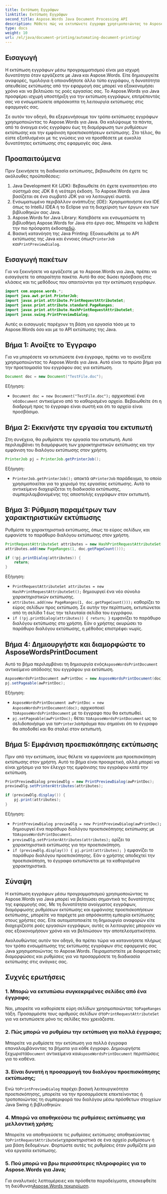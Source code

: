 ```yaml
---
title: Εκτύπωση Εγγράφων
linktitle: Εκτύπωση Εγγράφων
second_title: Aspose.Words Java Document Processing API
description: Μάθετε πώς να εκτυπώνετε έγγραφα χρησιμοποιώντας το Aspose.Words για Java με αυτόν τον λεπτομερή οδηγό. Περιλαμβάνει βήματα για τη διαμόρφωση των ρυθμίσεων εκτύπωσης, την εμφάνιση προεπισκοπήσεων εκτύπωσης και άλλα.
type: docs
weight: 10
url: /el/java/document-printing/automating-document-printing/
---
```


## Εισαγωγή

Η εκτύπωση εγγράφων μέσω προγραμματισμού είναι μια ισχυρή δυνατότητα όταν εργάζεστε με Java και Aspose.Words. Είτε δημιουργείτε αναφορές, τιμολόγια ή οποιονδήποτε άλλο τύπο εγγράφου, η δυνατότητα απευθείας εκτύπωσης από την εφαρμογή σας μπορεί να εξοικονομήσει χρόνο και να βελτιώσει τις ροές εργασίας σας. Το Aspose.Words για Java προσφέρει ισχυρή υποστήριξη για την εκτύπωση εγγράφων, επιτρέποντάς σας να ενσωματώσετε απρόσκοπτα τη λειτουργία εκτύπωσης στις εφαρμογές σας.

Σε αυτόν τον οδηγό, θα εξερευνήσουμε τον τρόπο εκτύπωσης εγγράφων χρησιμοποιώντας το Aspose.Words για Java. Θα καλύψουμε τα πάντα, από το άνοιγμα ενός εγγράφου έως τη διαμόρφωση των ρυθμίσεων εκτύπωσης και την εμφάνιση προεπισκοπήσεων εκτύπωσης. Στο τέλος, θα είστε εξοπλισμένοι με τις γνώσεις για να προσθέσετε με ευκολία δυνατότητες εκτύπωσης στις εφαρμογές σας Java.

## Προαπαιτούμενα

Πριν ξεκινήσετε τη διαδικασία εκτύπωσης, βεβαιωθείτε ότι έχετε τις ακόλουθες προϋποθέσεις:

1. Java Development Kit (JDK): Βεβαιωθείτε ότι έχετε εγκαταστήσει στο σύστημά σας JDK 8 ή νεότερη έκδοση. Το Aspose.Words για Java βασίζεται σε ένα συμβατό JDK για να λειτουργεί σωστά.
2. Ενσωματωμένο περιβάλλον ανάπτυξης (IDE): Χρησιμοποιήστε ένα IDE όπως το IntelliJ IDEA ή το Eclipse για τη διαχείριση των έργων και των βιβλιοθηκών σας Java.
3.  Aspose.Words for Java Library: Κατεβάστε και ενσωματώστε τη βιβλιοθήκη Aspose.Words for Java στο έργο σας. Μπορείτε να λάβετε την πιο πρόσφατη έκδοση[εδώ](https://releases.aspose.com/words/java/).
4.  Βασική κατανόηση της Java Printing: Εξοικειωθείτε με το API εκτύπωσης της Java και έννοιες όπως`PrinterJob` και`PrintPreviewDialog`.

## Εισαγωγή πακέτων

Για να ξεκινήσετε να εργάζεστε με το Aspose.Words για Java, πρέπει να εισαγάγετε τα απαραίτητα πακέτα. Αυτό θα σας δώσει πρόσβαση στις κλάσεις και τις μεθόδους που απαιτούνται για την εκτύπωση εγγράφων.

```java
import com.aspose.words.*;
import java.awt.print.PrinterJob;
import javax.print.attribute.PrintRequestAttributeSet;
import javax.print.attribute.standard.PageRanges;
import javax.print.attribute.HashPrintRequestAttributeSet;
import javax.swing.PrintPreviewDialog;
```

Αυτές οι εισαγωγές παρέχουν τη βάση για εργασία τόσο με το Aspose.Words όσο και με το API εκτύπωσης της Java.

## Βήμα 1: Ανοίξτε το Έγγραφο

Για να μπορέσετε να εκτυπώσετε ένα έγγραφο, πρέπει να το ανοίξετε χρησιμοποιώντας το Aspose.Words για Java. Αυτό είναι το πρώτο βήμα για την προετοιμασία του εγγράφου σας για εκτύπωση.

```java
Document doc = new Document("TestFile.doc");
```

Εξήγηση: 
- `Document doc = new Document("TestFile.doc");` αρχικοποιεί ένα νέο`Document` αντικείμενο από το καθορισμένο αρχείο. Βεβαιωθείτε ότι η διαδρομή προς το έγγραφο είναι σωστή και ότι το αρχείο είναι προσβάσιμο.

## Βήμα 2: Εκκινήστε την εργασία του εκτυπωτή

Στη συνέχεια, θα ρυθμίσετε την εργασία του εκτυπωτή. Αυτό περιλαμβάνει τη διαμόρφωση των χαρακτηριστικών εκτύπωσης και την εμφάνιση του διαλόγου εκτύπωσης στον χρήστη.

```java
PrinterJob pj = PrinterJob.getPrinterJob();
```

Εξήγηση: 
- `PrinterJob.getPrinterJob();` αποκτά α`PrinterJob` παράδειγμα, το οποίο χρησιμοποιείται για το χειρισμό της εργασίας εκτύπωσης. Αυτό το αντικείμενο διαχειρίζεται τη διαδικασία εκτύπωσης, συμπεριλαμβανομένης της αποστολής εγγράφων στον εκτυπωτή.

## Βήμα 3: Ρύθμιση παραμέτρων των χαρακτηριστικών εκτύπωσης

Ρυθμίστε τα χαρακτηριστικά εκτύπωσης, όπως το εύρος σελίδων, και εμφανίστε το παράθυρο διαλόγου εκτύπωσης στον χρήστη.

```java
PrintRequestAttributeSet attributes = new HashPrintRequestAttributeSet();
attributes.add(new PageRanges(1, doc.getPageCount()));

if (!pj.printDialog(attributes)) {
    return;
}
```

Εξήγηση:
- `PrintRequestAttributeSet attributes = new HashPrintRequestAttributeSet();` δημιουργεί ένα νέο σύνολο χαρακτηριστικών εκτύπωσης.
- `attributes.add(new PageRanges(1, doc.getPageCount()));` καθορίζει το εύρος σελίδων προς εκτύπωση. Σε αυτήν την περίπτωση, εκτυπώνεται από τη σελίδα 1 έως την τελευταία σελίδα του εγγράφου.
- `if (!pj.printDialog(attributes)) { return; }` εμφανίζει το παράθυρο διαλόγου εκτύπωσης στο χρήστη. Εάν ο χρήστης ακυρώσει το παράθυρο διαλόγου εκτύπωσης, η μέθοδος επιστρέφει νωρίς.

## Βήμα 4: Δημιουργήστε και διαμορφώστε το AsposeWordsPrintDocument

 Αυτό το βήμα περιλαμβάνει τη δημιουργία ενός`AsposeWordsPrintDocument` αντικείμενο απόδοσης του εγγράφου για εκτύπωση.

```java
AsposeWordsPrintDocument awPrintDoc = new AsposeWordsPrintDocument(doc);
pj.setPageable(awPrintDoc);
```

Εξήγηση:
- `AsposeWordsPrintDocument awPrintDoc = new AsposeWordsPrintDocument(doc);` αρχικοποιεί το`AsposeWordsPrintDocument` με το έγγραφο που θα εκτυπωθεί.
- `pj.setPageable(awPrintDoc);` θέτει το`AsposeWordsPrintDocument` ως το σελιδοποιήσιμο για το`PrinterJob`πράγμα που σημαίνει ότι το έγγραφο θα αποδοθεί και θα σταλεί στον εκτυπωτή.

## Βήμα 5: Εμφάνιση προεπισκόπησης εκτύπωσης

Πριν από την εκτύπωση, ίσως θέλετε να εμφανίσετε μια προεπισκόπηση εκτύπωσης στον χρήστη. Αυτό το βήμα είναι προαιρετικό, αλλά μπορεί να είναι χρήσιμο για τον έλεγχο της εμφάνισης του εγγράφου κατά την εκτύπωση.

```java
PrintPreviewDialog previewDlg = new PrintPreviewDialog(awPrintDoc);
previewDlg.setPrinterAttributes(attributes);

if (previewDlg.display()) {
    pj.print(attributes);
}
```

Εξήγηση:
- `PrintPreviewDialog previewDlg = new PrintPreviewDialog(awPrintDoc);` δημιουργεί ένα παράθυρο διαλόγου προεπισκόπησης εκτύπωσης με το`AsposeWordsPrintDocument`.
- `previewDlg.setPrinterAttributes(attributes);` ορίζει τα χαρακτηριστικά εκτύπωσης για την προεπισκόπηση.
- `if (previewDlg.display()) { pj.print(attributes); }` εμφανίζει το παράθυρο διαλόγου προεπισκόπησης. Εάν ο χρήστης αποδεχτεί την προεπισκόπηση, το έγγραφο εκτυπώνεται με τα καθορισμένα χαρακτηριστικά.

## Σύναψη

Η εκτύπωση εγγράφων μέσω προγραμματισμού χρησιμοποιώντας το Aspose.Words για Java μπορεί να βελτιώσει σημαντικά τις δυνατότητες της εφαρμογής σας. Με τη δυνατότητα ανοίγματος εγγράφων, διαμόρφωσης ρυθμίσεων εκτύπωσης και εμφάνισης προεπισκοπήσεων εκτύπωσης, μπορείτε να παρέχετε μια απρόσκοπτη εμπειρία εκτύπωσης στους χρήστες σας. Είτε αυτοματοποιείτε τη δημιουργία αναφορών είτε διαχειρίζεστε ροές εργασιών εγγράφων, αυτές οι λειτουργίες μπορούν να σας εξοικονομήσουν χρόνο και να βελτιώσουν την αποτελεσματικότητα.

Ακολουθώντας αυτόν τον οδηγό, θα πρέπει τώρα να κατανοήσετε πλήρως τον τρόπο ενσωμάτωσης της εκτύπωσης εγγράφων στις εφαρμογές σας Java χρησιμοποιώντας το Aspose.Words. Πειραματιστείτε με διαφορετικές διαμορφώσεις και ρυθμίσεις για να προσαρμόσετε τη διαδικασία εκτύπωσης στις ανάγκες σας.

## Συχνές ερωτήσεις

### 1. Μπορώ να εκτυπώσω συγκεκριμένες σελίδες από ένα έγγραφο;

 Ναι, μπορείτε να καθορίσετε εύρη σελίδων χρησιμοποιώντας το`PageRanges` τάξη. Προσαρμόστε τους αριθμούς σελίδων στο`PrintRequestAttributeSet` για να εκτυπώσετε μόνο τις σελίδες που χρειάζεστε.

### 2. Πώς μπορώ να ρυθμίσω την εκτύπωση για πολλά έγγραφα;

 Μπορείτε να ρυθμίσετε την εκτύπωση για πολλά έγγραφα επαναλαμβάνοντας τα βήματα για κάθε έγγραφο. Δημιουργήστε ξεχωριστά`Document` αντικείμενα και`AsposeWordsPrintDocument` περιπτώσεις για το καθένα.

### 3. Είναι δυνατή η προσαρμογή του διαλόγου προεπισκόπησης εκτύπωσης;

 Ενώ το`PrintPreviewDialog` παρέχει βασική λειτουργικότητα προεπισκόπησης, μπορείτε να την προσαρμόσετε επεκτείνοντας ή τροποποιώντας τη συμπεριφορά του διαλόγου μέσω πρόσθετων στοιχείων Java Swing ή βιβλιοθηκών.

### 4. Μπορώ να αποθηκεύσω τις ρυθμίσεις εκτύπωσης για μελλοντική χρήση;

 Μπορείτε να αποθηκεύσετε τις ρυθμίσεις εκτύπωσης αποθηκεύοντας το`PrintRequestAttributeSet`χαρακτηριστικά σε ένα αρχείο ρυθμίσεων ή μια βάση δεδομένων. Φορτώστε αυτές τις ρυθμίσεις όταν ρυθμίζετε μια νέα εργασία εκτύπωσης.

### 5. Πού μπορώ να βρω περισσότερες πληροφορίες για το Aspose.Words για Java;

 Για αναλυτικές λεπτομέρειες και πρόσθετα παραδείγματα, επισκεφθείτε τη διεύθυνση[Aspose.Words τεκμηρίωση](https://reference.aspose.com/words/java/).